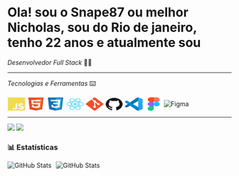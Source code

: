 # Ola! sou o Snape87 ou melhor Nicholas, sou do Rio de janeiro, tenho 22 anos e atualmente sou

*Desenvolvedor Full Stack* 👨‍💻

---

_Tecnologias e Ferramentas_ ⌨️
<br> <br>
<img
  align="center"
  alt="JavaScript"
  height="30"
  width="40"
  src="https://raw.githubusercontent.com/devicons/devicon/master/icons/javascript/javascript-plain.svg"
/>
<img
  align="center"
  alt="HTML5"
  height="30"
  width="40"
  src="https://raw.githubusercontent.com/devicons/devicon/master/icons/html5/html5-original.svg"
/>
<img
  align="center"
  alt="CSS3"
  height="30"
  width="40"
  src="https://raw.githubusercontent.com/devicons/devicon/master/icons/css3/css3-original.svg"
/>
<img
  align="center"
  alt="React"
  height="30"
  width="40"
  src="https://raw.githubusercontent.com/devicons/devicon/master/icons/react/react-original.svg"
/>
<img
  align="center"
  alt="Git"
  height="30"
  width="40"
  src="https://raw.githubusercontent.com/devicons/devicon/master/icons/git/git-original.svg"
/>
<img
  align="center"
  alt="GitHub"
  height="30"
  width="40"
  src="https://raw.githubusercontent.com/devicons/devicon/master/icons/github/github-original.svg"
/>
<img
  align="center"
  alt="Visual Studio Code"
  height="30"
  width="40"
  src="https://raw.githubusercontent.com/devicons/devicon/master/icons/vscode/vscode-original.svg"
/>
<img
  align="center"
  alt="Figma"
  height="30"
  width="40"
  src="https://raw.githubusercontent.com/devicons/devicon/master/icons/figma/figma-original.svg"
/>
<img
  align="center"
  alt="Figma"
  height="30"
  width="40" src="https://cdn.jsdelivr.net/gh/devicons/devicon@latest/icons/angularjs/angularjs-original.svg" />
          
---
<div>
  <a href="https://instagram.com/_duartenic_" target="_blank"
    ><img
      src="https://img.shields.io/badge/-Instagram-%23E4405F?style=for-the-badge&logo=instagram&logoColor=white"
      target="_blank"
  /></a>
  <a href="mailto:Nicholasgccardoso3@gmail.com"
    ><img
      src="https://img.shields.io/badge/-Gmail-%23333?style=for-the-badge&logo=gmail&logoColor=white"
      target="_blank"
  /></a>
</div>

 ### 📊 Estatísticas

<p>
  <img
    align="left"
    alt="GitHub Stats"
    height="200"
    style="padding-right: 10px"
    src="https://github-readme-stats.vercel.app/api?username=Snape87&show_icons=true&theme=tokyonight&include_all_commits=true&locale=pt-br"
  />

  <img
    align="left"
    alt="GitHub Stats"
    height="200"
    src="https://github-readme-stats.vercel.app/api/top-langs/?username=Snape87&theme=tokyonight&layout=compact&custom_title=Tecnologias&langs_count=9"
  />
</p>

<br />
<br />


